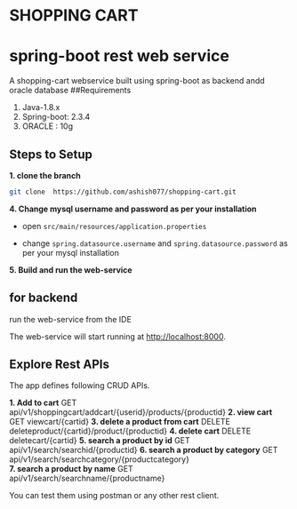 # SHOPPING CART

# spring-boot rest web service
A shopping-cart webservice built using spring-boot as backend andd oracle database
##Requirements
1. Java-1.8.x
2. Spring-boot: 2.3.4
3. ORACLE : 10g


## Steps to Setup

**1. clone the branch**
```bash
git clone  https://github.com/ashish077/shopping-cart.git
```

**4. Change mysql username and password as per your installation**

+ open `src/main/resources/application.properties`

+ change `spring.datasource.username` and `spring.datasource.password` as per your mysql installation

**5. Build and run the web-service**

## for backend
run the web-service from the IDE

The web-service will start running at <http://localhost:8000>.

## Explore Rest APIs

The app defines following CRUD APIs.

**1. Add to cart**                  GET api/v1/shoppingcart/addcart/{userid}/products/{productid}
**2. view cart**                    GET    viewcart/{cartid}
**3. delete a product from cart**   DELETE    deleteproduct/{cartid}/product/{productid}
**4. delete cart**                  DELETE   deletecart/{cartid}
**5. search a product by id**       GET    api/v1/search/searchid/{productid}
**6. search a product by category** GET api/v1/search/searchcategory/{productcategory}   
**7. search a product by name**     GET    api/v1/search/searchname/{productname}
    
   
You can test them using postman or any other rest client.
